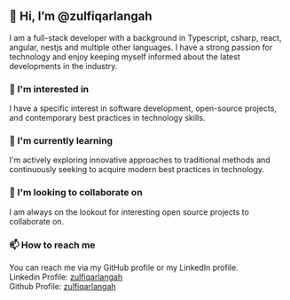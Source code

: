 ## 👋 Hi, I’m @zulfiqarlangah
I am a full-stack developer with a background in Typescript, csharp, react, angular, nestjs and multiple other languages. I have a strong passion for technology and enjoy keeping myself informed about the latest developments in the industry.

### 👀 I'm interested in
I have a specific interest in software development, open-source projects, and contemporary best practices in technology skills.

### 🌱 I'm currently learning
I'm actively exploring innovative approaches to traditional methods and continuously seeking to acquire modern best practices in technology.

### 👯 I'm looking to collaborate on
I am always on the lookout for interesting open source projects to collaborate on.

### 📫 How to reach me
You can reach me via my GitHub profile or my LinkedIn profile. <br />
Linkedin Profile: [zulfiqarlangah](https://linkedin.com/in/zulfiqarlangah) <br />
Github Profile: [zulfiqarlangah](https://github.com/zulfiqarlangah) <br />
